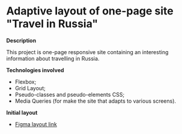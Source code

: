# Adaptive layout of one-page site "Travel in Russia"

**Description**

This project is one-page responsive site containing an interesting information about travelling in Russia.

**Technologies involved**

* Flexbox;
* Grid Layout;
* Pseudo-classes and pseudo-elements CSS;
* Media Queries (for make the site that adapts to various screens).

**Initial layout**

* [Figma layout link](https://www.figma.com/file/5S2WSbEFL6awjVWJ0NWL8Q/Sprint-3_-Russia-_-desktop-mobile?node-id=28503%3A0)
